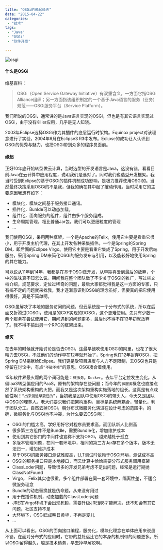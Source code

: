 ```yaml
---
title: "OSGi的缘起缘灭"
date: "2015-04-22"
categories:
 - "技术"
tags:
 - "Java"
 - "OSGi"
 - "软件开发"

---
```


![osgi](https://www.osgi.org/wp-content/uploads/bigpuzzle.jpg)

#### 什么是OSGi

维基百科：

> OSGi（Open Service Gateway Initiative）有双重含义。一方面它指OSGi Alliance组织；另一方面指该组织制定的一个基于Java语言的服务（业务）规范——OSGi服务平台（Service Platform）。

我们所说的OGSi，通常讲的是Java语言实现的OSGi，但也是有其它语言实现过OSGi，由于没有Killer应用，几乎是无人知晓。

2003年Eclipse选择OSGi作为其插件的底层运行时架构。Equinox project对该理念进行了实验，2004年6月在Eclipse3 R3中发布。Eclipse的成功让人认识到OSGi的优秀与魅力，也把OSGi带到众多的程序员面前。

#### 缘起

正好10年底开始转型做云计算，当时选型的开发语言是Java，这没有错，看看目前Java在云计算中应用程度，说明我们是选对了。同时我们也选型开发框架。我当时受到Eclipse的基于OSGi的插件机制成功影响，是极力推荐使用OSGi的。当然最终决策采用OSGi的不是我，但我的确在其中起了摧动作用。当时采用它的主要原因我想有如下：

 * 模块化，模块之间基于服务接口通讯。
 * 插件化，Bunlde可以动态加载。
 * 组件化，面向服务的组件，组件由多个服务组成。
 * 生命周期管理，相比普通Jar包，我们可以更细粒度的管理
 * ...

我们使用OSGi，采用两种框架，一个是Apache的Felix，使用它主要是看重它很小，用于开发主机代理，在其上开发各种采集插件。一个是Spring的Spring DM，即后面的Eclipse Virgo。使用它主要是看重它集成了Spring，用于开发后端服务，采用Spring DM来简化OSGi的服务发布与引用，以及能较好地使用Spring的其它能力。

可以说从11年到14年，我都是在基于OSGi做开发，从早期喜爱到最后的放弃，个中的滋味真不知怎么说。期间我在整个团队做了不少关于OSGi的推广，写过些文档介绍，规范要求，定位过稀奇的问题，最后大家都觉得我是这一方面的专家，只有搞不定的问题就来找我，我才逐渐意识到OSGi的理念虽好，但要真的把它使用得很好，真是不简单啊。

OSGi虽解决了本地的服务访问的问题，但云系统是一个分布式的系统，所以在后面又折腾过DOSGi，使用是的CXF实现的DOSGi，这个更难使用。先只有少数一两个服务在尝试使用它，期间遇到的问题更多，最后也不得不在13年初就放弃了。我不得不搞出另一个RPC的框架出来。

#### 缘灭
在去年的时候就开始讨论是否去OSGi，连最早鼓吹使用OSGi的阿里，也花了很大精力去OSGi，不过他们的动作早在12年就开始了，Spring也在12年摒弃OSGi，把Spring DM捐献给Eclipse。我们更是受项目进度与人力不足限制，去OSGi也只是停留在讨论中，有点`“不破不修”`的意思，OSGi凑合着使用。

15年软件界最火爆的两个词可能是：`微服务`，`Docker`。去年平台定位发生变化，从偏IaaS转型偏应用的PaaS，原有的架构存在些问题；而今年的`微服务`概念也直接点然了系统架构重构的火把，而我又是这次架构重构实施落地的组长。这真是有点戏剧性啊！`“出来混迟早要还的”`，当初我是团队中使用OSGi的带头人，今天又是团队中OSGi的埋葬人。老大们要求我们把架构重构，目标是系统解耦合，轻量化，利于团队分工。自然去掉OSGi，朝分布式微服务化演进在设计考虑的范围中。的确，微服务化与OSGi也不冲突，为什么要去OSGi呢：

  * OSGi的门槛太高，学好用好它对程序员要求高，而团队新人比例高
  * 很多第三方组件不是Bundle，需要Bundle化，增加维护成本
  * 使用到其它部门的中间件也宣称不支持OSGi，越来越处于孤立
  * 多版本管理问题，在同一套环境中，相同的第三方Jar存在多个版本，版本无法归一，增加维护成本
  * 基于OSGi的服务接口测试难度高，LLT测试时依赖于OSGi环境，测试成本高
  * OSGi的服务接口只是本地接口，而云计算中恰恰需要分布式服务调用框架
  * ClassLoder问题，导致很多的开发兄弟考虑不足出问题，经常是运行期抛ClassNotFound
  * Virgo， Felix其实也很重，多个组件部署在同一套环境中，隔离性差，不适合微服务理念
  * Bundle的动态替换就是伪命题，从来没有用过
  * 用于做插件机制，动态加载的ClassLoder问题
  * JRE在Virgo环境下会出现死锁，需要升级JRE到8才能解决，还不知会有其它问题，社区支持不足
  * 大环境下，OSGi已成明日黄华，不再是宠儿
  * ...

从上面可以看出，OSGi的面向接口编程，服务化，模块化理念在单体应用来说虽不错，在面对分布式的应用时，它带的益处远比它的本身的机制带的问题更多。所以OSGi留得越久，越是技术债务，早去掉早解脱啊。
